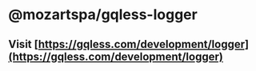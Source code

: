 # @mozartspa/gqless-logger

## Visit [https://gqless.com/development/logger](https://gqless.com/development/logger)
